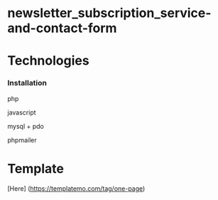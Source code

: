 # newsletter_subscription_service-and-contact-form

# Technologies

### Installation

php

javascript

mysql + pdo

phpmailer

# Template

[Here] (https://templatemo.com/tag/one-page)


